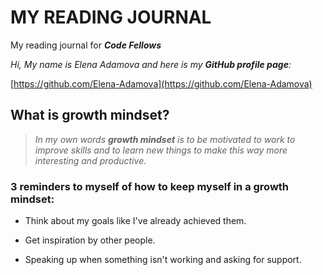 # MY READING JOURNAL
My reading journal for ***Code Fellows***

_Hi, My name is Elena Adamova and here is my **GitHub profile page**:_

[https://github.com/Elena-Adamova](https://github.com/Elena-Adamova)

## What is growth mindset?

> _In my own words ***growth mindset*** is to be motivated to work to improve skills and to learn new things to make this way more interesting and productive._

### 3 reminders to myself of how to keep myself in a growth mindset:

+ Think about my goals like I've already achieved them.

+ Get inspiration by other people.

+ Speaking up when something isn't working and asking for support.

